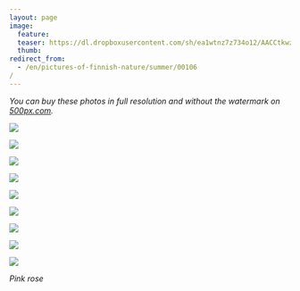 ```yaml
---
layout: page
image:
  feature:
  teaser: https://dl.dropboxusercontent.com/sh/ea1wtnz7z734o12/AACCtkwz5yLNyugEs5u8CL-da/luontokuvat/kes%C3%A4/7/DS29405-245px.jpg
  thumb:
redirect_from:
  - /en/pictures-of-finnish-nature/summer/00106/
---
```


*You can buy these photos in full resolution and without the watermark on [500px.com](https://500px.com/minimuutticom/galleries/roses).*

[![](https://dl.dropboxusercontent.com/sh/ea1wtnz7z734o12/AADzih6t7tegScg450Xs4Bbma/luontokuvat/kes%C3%A4/7/DS29340-800px.jpg)](https://dl.dropboxusercontent.com/sh/ea1wtnz7z734o12/AACdRSYQ_c_qvFDVbEamMAvCa/luontokuvat/kes%C3%A4/7/DS29340.jpg)

[![](https://dl.dropboxusercontent.com/sh/ea1wtnz7z734o12/AACC1qhwr_soR2TJy3hFHGeYa/luontokuvat/kes%C3%A4/7/DS29405-800px.jpg)](https://dl.dropboxusercontent.com/sh/ea1wtnz7z734o12/AACkhdOq8mZzxZzrBsFA6JwVa/luontokuvat/kes%C3%A4/7/DS29405.jpg)

[![](https://dl.dropboxusercontent.com/sh/ea1wtnz7z734o12/AAAkAvntYejT3WivDpSQnjyka/luontokuvat/kes%C3%A4/7/DS29411-800px.jpg)](https://dl.dropboxusercontent.com/sh/ea1wtnz7z734o12/AABZXsVu4kxkX_9YVZb7FY3Ja/luontokuvat/kes%C3%A4/7/DS29411.jpg)

[![](https://dl.dropboxusercontent.com/sh/ea1wtnz7z734o12/AABJ5CBpq0peZffngJavv6KUa/luontokuvat/kes%C3%A4/7/DS29415-800px.jpg)](https://dl.dropboxusercontent.com/sh/ea1wtnz7z734o12/AAD9VY0akE6LPsUKZAcnnZqTa/luontokuvat/kes%C3%A4/7/DS29415.jpg)

[![](https://dl.dropboxusercontent.com/sh/ea1wtnz7z734o12/AAB7EBq28Jdjkpmt6qu_5Jy8a/luontokuvat/kes%C3%A4/7/DS29399-800px.jpg)](https://dl.dropboxusercontent.com/sh/ea1wtnz7z734o12/AADR6l4qaM-l1xuxTwpKpYZEa/luontokuvat/kes%C3%A4/7/DS29399.jpg)

[![](https://dl.dropboxusercontent.com/sh/ea1wtnz7z734o12/AAD-EccFd4AivcbkRRuvt4WHa/luontokuvat/kes%C3%A4/9/DS34654-800px.jpg)](https://dl.dropboxusercontent.com/sh/ea1wtnz7z734o12/AAC9bKHMrx-rcuD8MYUhu7oMa/luontokuvat/kes%C3%A4/9/DS34654.jpg)

[![](https://dl.dropboxusercontent.com/sh/ea1wtnz7z734o12/AADNvHBtFRgJsqvhj5OFFTBFa/luontokuvat/kes%C3%A4/7/DS29437-800px.jpg)](https://dl.dropboxusercontent.com/sh/ea1wtnz7z734o12/AAB7LdiFKRQ6SBoINAgz75EUa/luontokuvat/kes%C3%A4/7/DS29437.jpg)

[![](https://dl.dropboxusercontent.com/sh/ea1wtnz7z734o12/AABI1AiC-Fv6c3S32W6lpUo9a/luontokuvat/kes%C3%A4/7/DS29463-800px.jpg)](https://dl.dropboxusercontent.com/sh/ea1wtnz7z734o12/AAARSzCy58IWL464PNkOZjCAa/luontokuvat/kes%C3%A4/7/DS29463.jpg)

[![](https://dl.dropboxusercontent.com/sh/ea1wtnz7z734o12/AACd4xULsVU_vLB9zT_rknNWa/luontokuvat/kes%C3%A4/7/DS29466-800px.jpg)](https://dl.dropboxusercontent.com/sh/ea1wtnz7z734o12/AACxnpCvdgqfA-mBhSMz8kEaa/luontokuvat/kes%C3%A4/7/DS29466.jpg)

*Pink rose*
